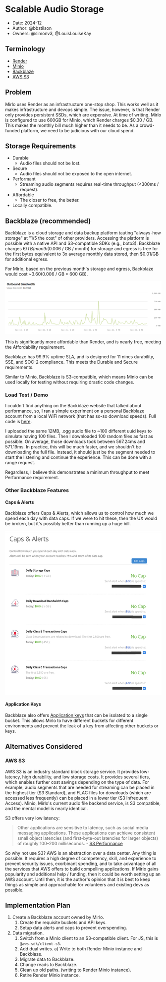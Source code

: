 # Scalable Audio Storage

* Date: 2024-12
* Author: @bbstilson
* Owners: @simonv3, @LouisLouiseKay

## Terminology

* [Render](https://render.com/)
* [Minio](https://min.io/)
* [Backblaze](https://www.backblaze.com/)
* [AWS S3](https://aws.amazon.com/s3/)

## Problem

Mirlo uses Render as an infrastructure one-stop shop. This works well as it makes infrastructure and devops simple. The issue, however, is that Render only provides persistent SSDs, which are expensive. At time of writing, Mirlo is configured to use 600GB for Minio, which Render charges $0.30 / GB. This makes the monthly bill much higher than it needs to be. As a crowd-funded platform, we need to be judicious with our cloud spend.

## Storage Requirements

* Durable
  * Audio files should not be lost.
* Secure
  * Audio files should not be exposed to the open internet.
* Performant
  * Streaming audio segments requires real-time throughput (<300ms / request).
* Affordable
  * The closer to free, the better.
* Locally compatible.

## Backblaze (recommended)

Backblaze is a cloud storage and data backup platform tauting "always-how storage" at "1/5 the cost" of other providers. Accessing the platform is possible with a native API and S3-compatible SDKs (e.g., boto3). Backblaze charges $6 / TB / month ($0.006 / GB / month) for storage and egress is free for the first bytes equivalent to 3x average monthly data stored, then $0.01/GB for additional egress.

For Mirlo, based on the previous month's storage and egress, Backblaze would cost ~$3.60 ($0.006 / GB * 600 GB).

![november egress](./assets/2024-12-scalable-audio-storage/image.png)

This is significantly more affordable than Render, and is nearly free, meeting the Affordability requirement.

Backblaze has 99.9% uptime SLA, and is designed for 11 nines durability, SSE, and SOC-2 compliance. This meets the Durable and Secure requirements.

Similar to Minio, Backblaze is S3-compatible, which means Minio can be used locally for testing without requiring drastic code changes.

### Load Test / Demo

I couldn't find anything on the Backblaze website that talked about performance, so, I ran a simple experiment on a personal Backblaze account from a local WiFi network (that has so-so download speeds). Full code is [here](https://github.com/bbstilson/backblaze-demo/).

I uploaded the same 12MB, .ogg audio file to ~100 different uuid keys to simulate having 100 files. Then I downloaded 100 random files as fast as possible. On average, those downloads took between 567.24ms and 571.19ms. In practice, this will be much faster, and we shouldn't be downloading the full file. Instead, it should just be the segment needed to start the listening and continue the experience. This can be done with a range request.

Regardless, I believe this demonstrates a minimum throughput to meet Performance requirement.

### Other Backblaze Features

#### Caps & Alerts

Backblaze offers Caps & Alerts, which allows us to control how much we spend each day with data caps. If we were to hit these, then the UX would be broken, but it's possibly better than running up a huge bill.

![backblaze caps and alerts view](./assets/2024-12-scalable-audio-storage/caps-and-alerts.png)

#### Application Keys

Backblaze also offers [Application keys](https://www.backblaze.com/docs/cloud-storage-application-keys) that can be isolated to a single bucket. This allows Mirlo to have different buckets for different environments and prevent the leak of a key from affecting other buckets or keys.

## Alternatives Considered

### AWS S3

AWS S3 is an industry standard block storage service. It provides low-latency, high durability, and low storage costs. It provides several tiers, which enables further cost savings depending on the type of data. For example, audio segments that are needed for streaming can be placed in the highest tier (S3 Standard), and FLAC files for downloads (which are accessed less frequently) can be placed in a lower tier (S3 Infrequent Access).  Minio, Mirlo's current audio file backend service, is S3 compatible, and the mental model is nearly identical.

S3 offers very low latency:

> Other applications are sensitive to latency, such as social media messaging applications. These applications can achieve consistent small object latencies (and first-byte-out latencies for larger objects) of roughly 100–200 milliseconds. - [S3 Performance](https://docs.aws.amazon.com/AmazonS3/latest/userguide/optimizing-performance.html)

So why not use S3? AWS is an abstraction over a data center. Any thing is possible. It requires a high degree of competency, skill, and experience to prevent security issues, exorbinant spending, and to take advantage of all the services that AWS offers to build compelling applications. If Mirlo gains popularity and additional help / funding, then it could be worth setting up an AWS account. Until then, it is the author's opinion that it is best to keep things as simple and approachable for volunteers and existing devs as possible.

## Implementation Plan

1) Create a Backblaze account owned by Mirlo.
   1) Create the requisite buckets and API keys.
   2) Setup data alerts and caps to prevent overspending.
2) Data migration.
   1) Switch from a Minio client to an S3-compatible client. For JS, this is `@aws-sdk/client-s3`.
   2) Add dual writes.
      a) Write to both Render Minio instance and Backblaze.
   3) Migrate data to Backblaze.
   4) Change reads to Backblaze.
   5) Clean up old paths. (writing to Render Minio instance).
   6) Retire Render Minio instance.
